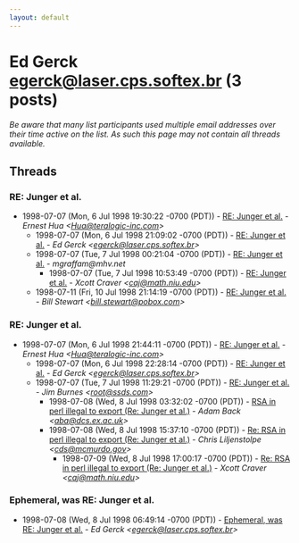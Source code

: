 ```yaml
---
layout: default
---
```


# Ed Gerck <egerck@laser.cps.softex.br> (3 posts)

_Be aware that many list participants used multiple email addresses over their time active on the list. As such this page may not contain all threads available._

## Threads

### RE: Junger et al.
+ 1998-07-07 (Mon, 6 Jul 1998 19:30:22 -0700 (PDT)) - [RE: Junger et al.](/archive/1998/07/6cc2f3e5e982bbc241438982f44cde4602886bb64857fdcd5854a649973b3f12) - _Ernest Hua \<Hua@teralogic-inc.com\>_
  + 1998-07-07 (Mon, 6 Jul 1998 21:09:02 -0700 (PDT)) - [RE: Junger et al.](/archive/1998/07/4de44e3b84800d6b6cc3cb10cb174c63632242115bbed4f01ec680062e6ae1ca) - _Ed Gerck \<egerck@laser.cps.softex.br\>_
  + 1998-07-07 (Tue, 7 Jul 1998 00:21:04 -0700 (PDT)) - [RE: Junger et al.](/archive/1998/07/4467fe58fa6ec28af2e525c03b1db3d81a0750cc80efe911cd12e857713d3604) - _mgraffam@mhv.net_
    + 1998-07-07 (Tue, 7 Jul 1998 10:53:49 -0700 (PDT)) - [RE: Junger et al.](/archive/1998/07/ca94aa14d811ac5f6f047b10d8115cc9bf70ada899f6a8c1fe224f00e89841f2) - _Xcott Craver \<caj@math.niu.edu\>_
  + 1998-07-11 (Fri, 10 Jul 1998 21:14:19 -0700 (PDT)) - [RE: Junger et al.](/archive/1998/07/5bd2836ede13a195296a5bca44137ebd113e41e21eaac05415b0cacfbf4c79bf) - _Bill Stewart \<bill.stewart@pobox.com\>_

### RE: Junger et al.
+ 1998-07-07 (Mon, 6 Jul 1998 21:44:11 -0700 (PDT)) - [RE: Junger et al.](/archive/1998/07/00aa7e584aad2cadb32fff972bb858ad056b36dea8dcc72aa5d2707402e89ec9) - _Ernest Hua \<Hua@teralogic-inc.com\>_
  + 1998-07-07 (Mon, 6 Jul 1998 22:28:14 -0700 (PDT)) - [RE: Junger et al.](/archive/1998/07/7c78d75bd97fb09cfc3542e335a2776809ac249fc7eefe397413d8551037ccce) - _Ed Gerck \<egerck@laser.cps.softex.br\>_
  + 1998-07-07 (Tue, 7 Jul 1998 11:29:21 -0700 (PDT)) - [RE: Junger et al.](/archive/1998/07/895eac16071cd151065902a14ef68040ab4260f4f020a4052fe6c6316ae289fc) - _Jim Burnes \<root@ssds.com\>_
    + 1998-07-08 (Wed, 8 Jul 1998 03:32:02 -0700 (PDT)) - [RSA in perl illegal to export (Re: Junger et al.)](/archive/1998/07/8e861de58adf2500b28daece76638dc24af3292775fa7ac6b0cb333e78c2da7f) - _Adam Back \<aba@dcs.ex.ac.uk\>_
    + 1998-07-08 (Wed, 8 Jul 1998 15:37:10 -0700 (PDT)) - [Re: RSA in perl illegal to export (Re: Junger et al.)](/archive/1998/07/ffd2d7af70b2d3014c3fba0e46e3a727fa39982244a03556937d48e174a57bc2) - _Chris Liljenstolpe \<cds@mcmurdo.gov\>_
      + 1998-07-09 (Wed, 8 Jul 1998 17:00:17 -0700 (PDT)) - [Re: RSA in perl illegal to export (Re: Junger et al.)](/archive/1998/07/a80bc8916f16e67949e81d8dc87cef966c28e5110e9b6ae875fd0ca44b22e70d) - _Xcott Craver \<caj@math.niu.edu\>_

### Ephemeral, was RE: Junger et al.
+ 1998-07-08 (Wed, 8 Jul 1998 06:49:14 -0700 (PDT)) - [Ephemeral, was RE: Junger et al.](/archive/1998/07/c6c356cfe77a2c5e6d11707e325315219d77c5ea422ca822c6b008fd75442c9a) - _Ed Gerck \<egerck@laser.cps.softex.br\>_

